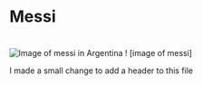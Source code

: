 # <H1> Messi <H1/>

<img src ="https://cdn.britannica.com/35/238335-050-2CB2EB8A/Lionel-Messi-Argentina-Netherlands-World-Cup-Qatar-2022.jpg?w=300" alt="Image of messi in Argentina"/>
! [image of messi]

I made a small change to add a header to this file
